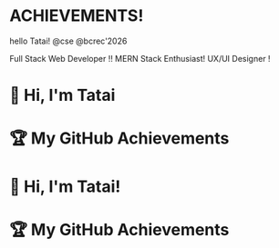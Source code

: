 # ACHIEVEMENTS!
hello Tatai!
@cse 
@bcrec'2026
<!DOCTYPE html>

Full Stack Web Developer !!
MERN Stack Enthusiast!
UX/UI Designer !

# 👋 Hi, I'm Tatai

# 🏆 My GitHub Achievements

# 👋 Hi, I'm Tatai!

# 🏆 My GitHub Achievements




